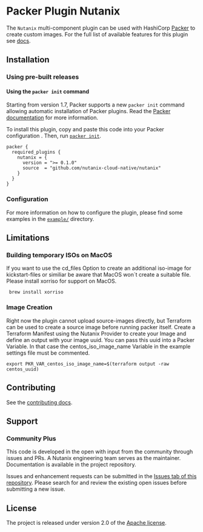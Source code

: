 # Packer Plugin Nutanix
The `Nutanix` multi-component plugin can be used with HashiCorp [Packer](https://www.packer.io)
to create custom images. For the full list of available features for this plugin see [docs](docs).

## Installation

### Using pre-built releases

#### Using the `packer init` command

Starting from version 1.7, Packer supports a new `packer init` command allowing
automatic installation of Packer plugins. Read the
[Packer documentation](https://www.packer.io/docs/commands/init) for more information.

To install this plugin, copy and paste this code into your Packer configuration .
Then, run [`packer init`](https://www.packer.io/docs/commands/init).

```hcl
packer {
  required_plugins {
    nutanix = {
      version = ">= 0.1.0"
      source  = "github.com/nutanix-cloud-native/nutanix"
    }
  }
}
```

### Configuration

For more information on how to configure the plugin, please find some examples in the  [`example/`](example) directory.

## Limitations
### Building temporary ISOs on MacOS
If you want to use the cd_files Option to create an additional iso-image for kickstart-files or similiar be aware that MacOS won´t create a suitable file.
Please install xorriso for support on MacOS.
```
 brew install xorriso
```
### Image Creation
Right now the plugin cannot upload source-images directly, but Terraform can be used to create a source image before running packer itself.
Create a Terraform Manifest using the Nutanix Provider to create your Image and define an output with your image uuid. You can pass this uuid into a Packer Variable. In that case the centos_iso_image_name Variable in the example settings file must be commented.
```
export PKR_VAR_centos_iso_image_name=$(terraform output -raw centos_uuid)
```
## Contributing
See the [contributing docs](CONTRIBUTING.md).

## Support
### Community Plus

This code is developed in the open with input from the community through issues and PRs. A Nutanix engineering team serves as the maintainer. Documentation is available in the project repository.

Issues and enhancement requests can be submitted in the [Issues tab of this repository](../../issues). Please search for and review the existing open issues before submitting a new issue.

## License
The project is released under version 2.0 of the [Apache license](http://www.apache.org/licenses/LICENSE-2.0).
